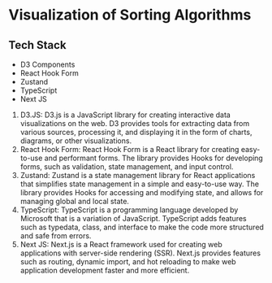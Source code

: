 # Visualization of Sorting Algorithms


## Tech Stack
- D3 Components
- React Hook Form
- Zustand
- TypeScript
- Next JS

1. D3.JS: D3.js is a JavaScript library for creating interactive data visualizations on the web. D3 provides tools for extracting data from various sources, processing it, and displaying it in the form of charts, diagrams, or other visualizations.
2. React Hook Form: React Hook Form is a React library for creating easy-to-use and performant forms. The library provides Hooks for developing forms, such as validation, state management, and input control.
3. Zustand: Zustand is a state management library for React applications that simplifies state management in a simple and easy-to-use way. The library provides Hooks for accessing and modifying state, and allows for managing global and local state.
4. TypeScript: TypeScript is a programming language developed by Microsoft that is a variation of JavaScript. TypeScript adds features such as typedata, class, and interface to make the code more structured and safe from errors.
5. Next JS: Next.js is a React framework used for creating web applications with server-side rendering (SSR). Next.js provides features such as routing, dynamic import, and hot reloading to make web application development faster and more efficient.
